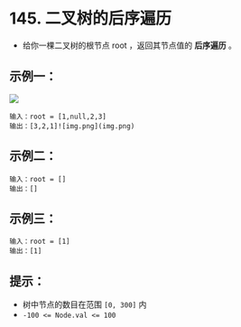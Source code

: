 # 145. 二叉树的后序遍历


- 给你一棵二叉树的根节点 root ，返回其节点值的 **后序遍历** 。

## 示例一：

![](https://assets.leetcode.com/uploads/2020/08/28/pre1.jpg)

```
输入：root = [1,null,2,3]
输出：[3,2,1]![img.png](img.png)
```
## 示例二：

```
输入：root = []
输出：[]
```
## 示例三：

```
输入：root = [1]
输出：[1]
```
## 提示：
- 树中节点的数目在范围 `[0, 300]` 内
- `-100 <= Node.val <= 100`